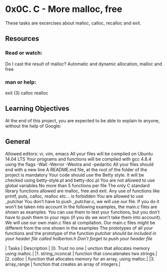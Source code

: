 # 0x0C. C - More malloc, free

These tasks are excercises about malloc, calloc, recalloc and exit.

## Resources

### Read or watch:

Do I cast the result of malloc?
Automatic and dynamic allocation, malloc and free

### man or help:

exit (3)
calloc
realloc

## Learning Objectives

At the end of this project, you are expected to be able to explain to anyone, without the help of Google:

## General

Allowed editors: vi, vim, emacs
All your files will be compiled on Ubuntu 14.04 LTS
Your programs and functions will be compiled with gcc 4.8.4 using the flags -Wall -Werror -Wextra and -pedantic
All your files should end with a new line
A README.md file, at the root of the folder of the project is mandatory
Your code should use the Betty style. It will be checked using betty-style.pl and betty-doc.pl
You are not allowed to use global variables
No more than 5 functions per file
The only C standard library functions allowed are malloc, free and exit. Any use of functions like printf, puts, calloc, realloc etc… is forbidden
You are allowed to use _putchar
You don’t have to push _putchar.c, we will use our file. If you do it won’t be taken into account
In the following examples, the main.c files are shown as examples. You can use them to test your functions, but you don’t have to push them to your repo (if you do we won’t take them into account). We will use our own main.c files at compilation. Our main.c files might be different from the one shown in the examples
The prototypes of all your functions and the prototype of the function _putchar should be included in your header file called holberton.h
Don’t forget to push your header file_

| Tasks | Description |
|0. Trust no one | unction that allocates memory using malloc.|
|1. string_nconcat | function that concatenates two strings.|
|2. _calloc_ | function that allocates memory for an array, using malloc.|
|3. array_range | function that creates an array of integers.|
